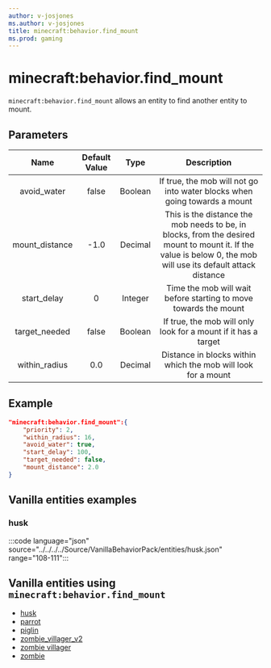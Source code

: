 ```yaml
---
author: v-josjones
ms.author: v-josjones
title: minecraft:behavior.find_mount
ms.prod: gaming
---
```


# minecraft:behavior.find_mount

`minecraft:behavior.find_mount` allows an entity to find another entity to mount.

## Parameters

|Name |Default Value  |Type  |Description  |
|:---------:|:---------:|:---------:|:---------:|
|avoid_water| false| Boolean|  If true, the mob will not go into water blocks when going towards a mount |
|mount_distance| -1.0| Decimal|  This is the distance the mob needs to be, in blocks, from the desired mount to mount it. If the value is below 0, the mob will use its default attack distance |
|start_delay| 0| Integer|  Time the mob will wait before starting to move towards the mount |
|target_needed| false| Boolean|  If true, the mob will only look for a mount if it has a target |
|within_radius| 0.0| Decimal| Distance in blocks within which the mob will look for a mount |

## Example

```json
"minecraft:behavior.find_mount":{
    "priority": 2,
    "within_radius": 16,
    "avoid_water": true,
    "start_delay": 100,
    "target_needed": false,
    "mount_distance": 2.0
}
```

## Vanilla entities examples

### husk

:::code language="json" source="../../../../Source/VanillaBehaviorPack/entities/husk.json" range="108-111":::

## Vanilla entities using `minecraft:behavior.find_mount`

- [husk](../../../../Source/VanillaBehaviorPack/entities/husk.md)
- [parrot](../../../../Source/VanillaBehaviorPack_Snippets/entities/parrot.md)
- [piglin](../../../../Source/VanillaBehaviorPack_Snippets/entities/piglin.md)
- [zombie_villager_v2](../../../../Source/VanillaBehaviorPack_Snippets/entities/zombie_villager_v2.md)
- [zombie villager](../../../../Source/VanillaBehaviorPack_Snippets/entities/zombie_villager.md)
- [zombie](../../../../Source/VanillaBehaviorPack_Snippets/entities/zombie.md)